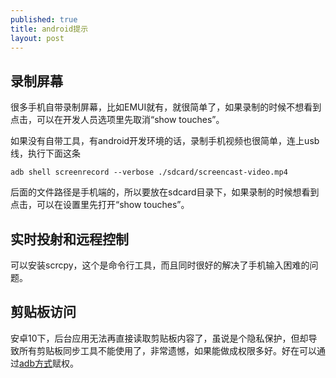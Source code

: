```yaml
---
published: true
title: android提示
layout: post
---
```


## 录制屏幕

很多手机自带录制屏幕，比如EMUI就有，就很简单了，如果录制的时候不想看到点击，可以在开发人员选项里先取消“show touches”。

如果没有自带工具，有android开发环境的话，录制手机视频也很简单，连上usb线，执行下面这条

```
adb shell screenrecord --verbose ./sdcard/screencast-video.mp4
```
后面的文件路径是手机端的，所以要放在sdcard目录下，如果录制的时候想看到点击，可以在设置里先打开“show touches”。

## 实时投射和远程控制

可以安装scrcpy，这个是命令行工具，而且同时很好的解决了手机输入困难的问题。

## 剪贴板访问

安卓10下，后台应用无法再直接读取剪贴板内容了，虽说是个隐私保护，但却导致所有剪贴板同步工具不能使用了，非常遗憾，如果能做成权限多好。好在可以通过[adb方式](https://www.webplover.com/android-10-clipboard-solution/)赋权。


